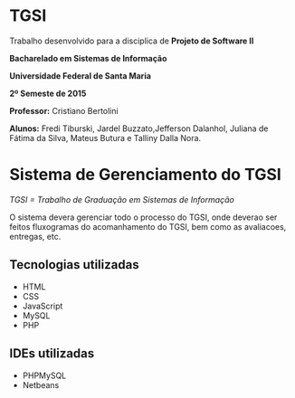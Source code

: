 ﻿# TGSI

Trabalho desenvolvido para a disciplica de **Projeto de Software II**

**Bacharelado em Sistemas de Informação**

**Universidade Federal de Santa Maria**

**2º Semeste de 2015**



**Professor:** Cristiano Bertolini

**Alunos:** Fredi Tiburski, Jardel Buzzato,Jefferson Dalanhol, Juliana de Fátima da Silva, Mateus Butura e Talliny Dalla Nora.



Sistema de Gerenciamento do TGSI
==============

*TGSI = Trabalho de Graduação em Sistemas de Informação*

O sistema devera gerenciar todo o processo do TGSI, onde deverao ser feitos fluxogramas do acomanhamento do TGSI, bem como as avaliacoes, entregas, etc.


Tecnologias utilizadas
--------------
* HTML
* CSS
* JavaScript
* MySQL
* PHP


IDEs utilizadas
--------------
* PHPMySQL
* Netbeans
